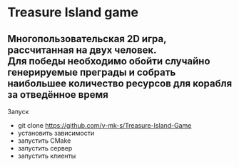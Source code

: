 # Treasure Island game
Многопользовательская 2D игра, рассчитанная на двух человек.  
Для победы необходимо обойти случайно генерируемые преграды и собрать наибольшее количество ресурсов для корабля за отведённое время
----
Запуск
- git clone https://github.com/v-mk-s/Treasure-Island-Game
- установить зависимости
- запустить CMake
- запустить сервер
- запустить клиенты
